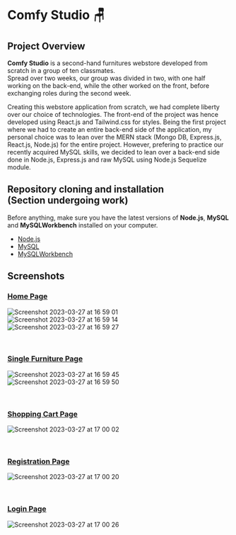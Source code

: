 <h1>Comfy Studio 🪑</h1>

<h2>Project Overview</h2>

<p>
    <strong>Comfy Studio</strong> is a second-hand furnitures webstore developed from scratch in a group of ten classmates. 
    <br>
    Spread over two weeks, our group was divided in two, with one half working on the back-end, while the other worked on the front, before exchanging roles during the second week.
</p>
<p>
    Creating this webstore application from scratch, we had complete liberty over our choice of technologies. The front-end of the project was hence developed using React.js and Tailwind.css for styles.
    Being the first project where we had to create an entire back-end side of the application, my personal choice was to lean over the MERN stack (Mongo DB, Express.js, React.js, Node.js) for the entire project. However, prefering to practice our recently acquired MySQL skills, we decided to lean over a back-end side done in Node.js, Express.js and raw MySQL using Node.js Sequelize module.   
</p>

<h2>Repository cloning and installation <br>(Section undergoing work)</h2>

<p>
    Before anything, make sure you have the latest versions of <strong>Node.js</strong>, <strong>MySQL</strong> and <strong>MySQLWorkbench</strong> installed on your computer.
</p>
<ul>
    <li>
        <a href="https://nodejs.org/en/download" alt="Node.js dowloads page.">Node.js</a>
    </li>
    <li>
        <a href="https://dev.mysql.com/doc/mysql-installation-excerpt/5.7/en/" alt="MySQL Installation Guide.">MySQL</a>
    </li>
    <li>
        <a href="https://dev.mysql.com/downloads/workbench/" alt="MySQLWorkbench Installation Guide">MySQLWorkbench</a>
    </li>
</ul>


<h2>Screenshots</h2>

<h3><ins>Home Page</ins></h3>

![Screenshot 2023-03-27 at 16 59 01](https://user-images.githubusercontent.com/114992640/227980595-9f205b82-b6e9-452b-85f5-c3256040a4cf.png)
<br>
![Screenshot 2023-03-27 at 16 59 14](https://user-images.githubusercontent.com/114992640/227980697-dcf3a12a-31af-4075-bd88-c635ce7e8aab.png)
<br>
![Screenshot 2023-03-27 at 16 59 27](https://user-images.githubusercontent.com/114992640/227980787-2c346da4-5c0d-41f8-8e8d-34d14255e616.png)

<br>

<h3><ins>Single Furniture Page</ins></h3>

![Screenshot 2023-03-27 at 16 59 45](https://user-images.githubusercontent.com/114992640/227980929-43ea1ac5-93c3-407d-b062-b14223e8070f.png)
<br>
![Screenshot 2023-03-27 at 16 59 50](https://user-images.githubusercontent.com/114992640/227981003-2cc16c4e-5d75-4b87-bc00-60663bea3618.png)

<br>

<h3><ins>Shopping Cart Page</ins></h3>

![Screenshot 2023-03-27 at 17 00 02](https://user-images.githubusercontent.com/114992640/227981086-6b40433f-9b61-4895-a9c4-39e120b08e70.png)

<br>

<h3><ins>Registration Page</ins></h3>

![Screenshot 2023-03-27 at 17 00 20](https://user-images.githubusercontent.com/114992640/227981200-cebaf53e-7b84-4525-8b76-db850053106c.png)

<br>

<h3><ins>Login Page</ins></h3>

![Screenshot 2023-03-27 at 17 00 26](https://user-images.githubusercontent.com/114992640/227981295-9127ea5a-2e42-476b-aecb-9aa381c75971.png)

